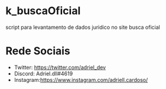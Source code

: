 # k_buscaOficial
script para levantamento de dados juridico no site busca oficial


# Rede Sociais
* Twitter: https://twitter.com/adriel_dev
* Discord:  Adriel.dll#4619
* Instagram:https://www.instagram.com/adriell.cardoso/

